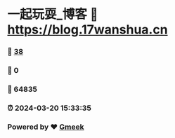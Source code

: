 # 一起玩耍_博客 :link: https://blog.17wanshua.cn 
### :page_facing_up: [38](https://blog.17wanshua.cn/tag.html) 
### :speech_balloon: 0 
### :hibiscus: 64835 
### :alarm_clock: 2024-03-20 15:33:35 
### Powered by :heart: [Gmeek](https://github.com/Meekdai/Gmeek)
